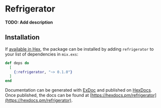 # Refrigerator

**TODO: Add description**

## Installation

If [available in Hex](https://hex.pm/docs/publish), the package can be installed
by adding `refrigerator` to your list of dependencies in `mix.exs`:

```elixir
def deps do
  [
    {:refrigerator, "~> 0.1.0"}
  ]
end
```

Documentation can be generated with [ExDoc](https://github.com/elixir-lang/ex_doc)
and published on [HexDocs](https://hexdocs.pm). Once published, the docs can
be found at [https://hexdocs.pm/refrigerator](https://hexdocs.pm/refrigerator).

